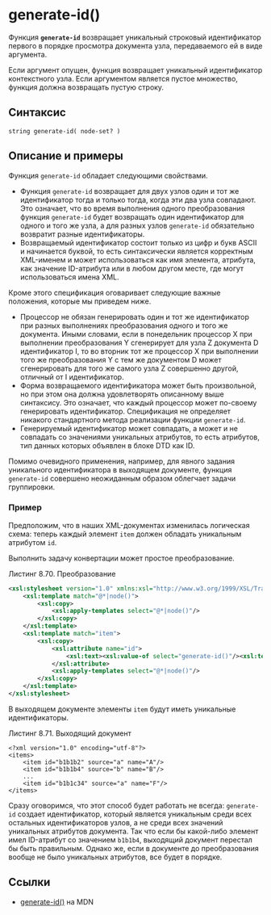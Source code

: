 # generate-id()

Функция **`generate-id`** возвращает уникальный строковый идентификатор первого в порядке просмотра документа узла, передаваемого ей в виде аргумента.

Если аргумент опущен, функция возвращает уникальный идентификатор контекстного узла. Если аргументом является пустое множество, функция должна возвращать пустую строку.

## Синтаксис

```
string generate-id( node-set? )
```

## Описание и примеры

Функция `generate-id` обладает следующими свойствами.

- Функция `generate-id` возвращает для двух узлов один и тот же идентификатор тогда и только тогда, когда эти два узла совпадают. Это означает, что во время выполнения одного преобразования функция `generate-id` будет возвращать один идентификатор для одного и того же узла, а для разных узлов `generate-id` обязательно возвратит разные идентификаторы.
- Возвращаемый идентификатор состоит только из цифр и букв ASCII и начинается буквой, то есть синтаксически является корректным XML-именем и может использоваться как имя элемента, атрибута, как значение ID-атрибута или в любом другом месте, где могут использоваться имена XML.

Кроме этого спецификация оговаривает следующие важные положения, которые мы приведем ниже.

- Процессор не обязан генерировать один и тот же идентификатор при разных выполнениях преобразования одного и того же документа. Иными словами, если в понедельник процессор X при выполнении преобразования Y сгенерирует для узла Z документа D идентификатор I, то во вторник тот же процессор X при выполнении того же преобразования Y с тем же документом D может сгенерировать для того же самого узла Z совершенно другой, отличный от I идентификатор.
- Форма возвращаемого идентификатора может быть произвольной, но при этом она должна удовлетворять описанному выше синтаксису. Это означает, что каждый процессор может по-своему генерировать идентификатор. Спецификация не определяет никакого стандартного метода реализации функции `generate-id`.
- Генерируемый идентификатор может совпадать, а может и не совпадать со значениями уникальных атрибутов, то есть атрибутов, тип данных которых объявлен в блоке DTD как ID.

Помимо очевидного применения, например, для явного задания уникального идентификатора в выходящем документе, функция `generate-id` совершено неожиданным образом облегчает задачи группировки.

### Пример

Предположим, что в наших XML-документах изменилась логическая схема: теперь каждый элемент `item` должен обладать уникальным атрибутом `id`.

Выполнить задачу конвертации может простое преобразование.

Листинг 8.70. Преобразование

```xml
<xsl:stylesheet version="1.0" xmlns:xsl="http://www.w3.org/1999/XSL/Transform">
    <xsl:template match="@*|node()">
        <xsl:copy>
            <xsl:apply-templates select="@*|node()"/>
        </xsl:copy>
    </xsl:template>
    <xsl:template match="item">
        <xsl:copy>
            <xsl:attribute name="id">
                <xsl:text><xsl:value-of select="generate-id()"/><xsl:text>
            </xsl:attribute>
            <xsl:apply-templates select="@*|node()"/>
        </xsl:copy>
    </xsl:template>
</xsl:stylesheet>
```

В выходящем документе элементы `item` будут иметь уникальные идентификаторы.

Листинг 8.71. Выходящий документ

```
<?xml version="1.0" encoding="utf-8"?>
<items>
    <item id="b1b1b2" source="a" name="A"/>
    <item id="b1b1b4" source="b" name="B"/>
    ...
    <item id="b1b1c34" source="a" name="F"/>
</items>
```

Сразу оговоримся, что этот способ будет работать не всегда: `generate-id` создает идентификатор, который является уникальным среди всех остальных идентификаторов узлов, а не среди всех значений уникальных атрибутов документа. Так что если бы какой-либо элемент имел ID-атрибут со значением `b1b1b4`, выходящий документ перестал бы быть правильным. Однако же, если в документе до преобразования вообще не было уникальных атрибутов, все будет в порядке.

## Ссылки

- [generate-id()](https://developer.mozilla.org/en-US/docs/Web/XPath/Functions/generate-id) на MDN
